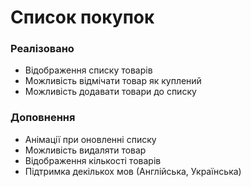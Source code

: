 # Список покупок

### Реалізовано
- Відображення списку товарів
- Можливість відмічати товар як куплений
- Можливість додавати товари до списку

### Доповнення
- Анімації при оновленні списку
- Можливість видаляти товар
- Відображення кількості товарів
- Підтримка декількох мов (Англійська, Українська)
